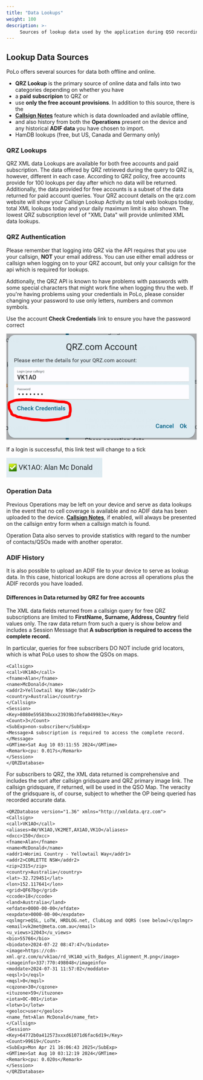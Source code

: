 ```yaml
---
title: "Data Lookups"
weight: 100
description: >-
     Sources of lookup data used by the application during QSO recording.
---
```


## Lookup Data Sources

PoLo offers several sources for data both offline and online. 
* **QRZ Lookup** is the primary source of online data and falls into two categories depending on whether you have
* a **paid subscripion** to QRZ or
* use **only the free account provisions**. In addition to this source, there is the
* [**Callsign Notes**](https://polo.ham2k.com/docs/polo-features/callsign-notes/) feature which is data downloaded and avilable offline,
* and also history from both the **Operations** present on the device and any historical **ADIF data** you have chosen to import.
* HamDB lookups (free, but US, Canada and Germany only)

### QRZ Lookups
QRZ XML data Lookups are available for both free accounts and paid subscription. The data offered by QRZ retrieved during the query to QRZ is, however, different in each case. According to QRZ policy, free accounts provide for 100 lookups per day after which no data will be returned. Additionally, the data provided for free accounts is a subset of the data returned for paid account queries. Your QRZ account details on the qrz.com website will show your Callsign Lookup Activity as total web lookups today, total XML lookups today and your daily maximum limit is also shown. The lowest QRZ subscription level of "XML Data" will provide unlimited XML data lookups.

### QRZ Authentication
Please remember that logging into QRZ via the API requires that you use your callsign, **NOT** your email address. You can use either email address or callsign when logging on to your QRZ account, but only your callsign for the api which is required for lookups.

Addtionally, the QRZ API is known to have problems with passwords with some special characters that might work fine when logging thru the web. If you're having problems using your credentials in PoLo, please consider changing your password to use only letters, numbers and common symbols.

Use the account **Check Credentials** link to ensure you have the password correct

![image](./checkcreds-1.png)

If a login is successful, this link test will change to a tick

![image](./checkcreds-2.png)

### Operation Data
Previous Operations may be left on your device and serve as data lookups in the event that no cell coverage is available and no ADIF data has been uploaded to the device. [**Callsign Notes**](https://polo.ham2k.com/docs/polo-features/callsign-notes/), if enabled, will always be presented on the callsign entry form when a callsign match is found.

Operation Data also serves to provide statistics with regard to the number of contacts/QSOs made with another operator.
### ADIF History
It is also possible to upload an ADIF file to your device to serve as lookup data. In this case, historical lookups are done across all operations plus the ADIF records you have loaded.


#### Differences in Data returned by QRZ for free accounts

The XML data fields returned from a callsign query for free QRZ subscriptions are limited to **FirstName, Surname, Address, Country** field values only. The raw data return from such a query is show below and includes a Session Message that **A subscription is required to access the complete record.**

In particular, queries for free subscribers DO NOT include grid locators, which is what PoLo uses to show the QSOs on maps.

```<QRZDatabase version="1.36" xmlns="http://xmldata.qrz.com">
<Callsign>
<call>VK1AO</call>
<fname>Alan</fname>
<name>McDonald</name>
<addr2>Yellowtail Way NSW</addr2>
<country>Australia</country>
</Callsign>
<Session>
<Key>8080e595830xxx23939b3fefa049983e</Key>
<Count>3</Count>
<SubExp>non-subscriber</SubExp>
<Message>A subscription is required to access the complete record.</Message>
<GMTime>Sat Aug 10 03:11:55 2024</GMTime>
<Remark>cpu: 0.017s</Remark>
</Session>
</QRZDatabase>
```

For subscribers to QRZ, the XML data returned is comprehensive and includes the sort after callsign gridsquare and QRZ primary image link. The callsign gridsquare, if returned, will be used in the QSO Map. The veracity of the gridsquare is, of course, subject to whether the OP being queried has recorded accurate data.

```<?xml version="1.0" encoding="utf-8" ?>
<QRZDatabase version="1.36" xmlns="http://xmldata.qrz.com">
<Callsign>
<call>VK1AO</call>
<aliases>4W/VK1AO,VK2MET,AX1AO,VK1O</aliases>
<dxcc>150</dxcc>
<fname>Alan</fname>
<name>McDonald</name>
<addr1>Worimi Country - Yellowtail Way</addr1>
<addr2>CORLETTE NSW</addr2>
<zip>2315</zip>
<country>Australia</country>
<lat>-32.729451</lat>
<lon>152.117641</lon>
<grid>QF67bg</grid>
<ccode>18</ccode>
<land>Australia</land>
<efdate>0000-00-00</efdate>
<expdate>0000-00-00</expdate>
<qslmgr>eQSL, LoTW, HRDLOG.net, ClubLog and OQRS (see below)</qslmgr>
<email>vk2met@meta.com.au</email>
<u_views>12043</u_views>
<bio>55766</bio>
<biodate>2024-07-22 08:47:47</biodate>
<image>https://cdn-xml.qrz.com/o/vk1ao/rd_VK1AO_with_Badges_Alignment_M.png</image>
<imageinfo>337:770:498048</imageinfo>
<moddate>2024-07-31 11:57:02</moddate>
<eqsl>1</eqsl>
<mqsl>0</mqsl>
<cqzone>30</cqzone>
<ituzone>59</ituzone>
<iota>OC-001</iota>
<lotw>1</lotw>
<geoloc>user</geoloc>
<name_fmt>Alan McDonald</name_fmt>
</Callsign>
<Session>
<Key>64772b0a412573xxxd61071d6fac6d19</Key>
<Count>99619</Count>
<SubExp>Mon Apr 21 16:06:43 2025</SubExp>
<GMTime>Sat Aug 10 03:12:19 2024</GMTime>
<Remark>cpu: 0.020s</Remark>
</Session>
</QRZDatabase> 
```
